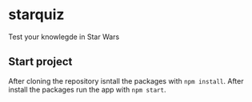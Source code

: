 # starquiz
Test your knowlegde in Star Wars

## Start project
After cloning the repository isntall the packages with `npm install`.
After install the packages run the app with `npm start`.
